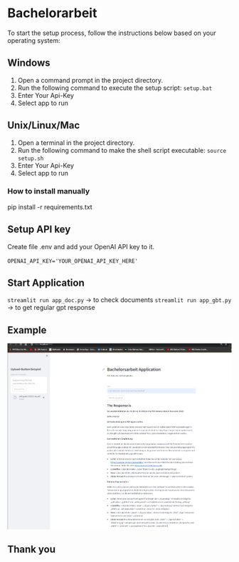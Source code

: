 # Bachelorarbeit

To start the setup process, follow the instructions below based on your operating system:

## Windows

1. Open a command prompt in the project directory.
2. Run the following command to execute the setup script:
`setup.bat`
3. Enter Your Api-Key
4. Select app to run

## Unix/Linux/Mac

1. Open a terminal in the project directory.
2. Run the following command to make the shell script executable:
`source setup.sh`
3. Enter Your Api-Key
4. Select app to run
### How to install manually

pip install -r requirements.txt

## Setup API key

Create file .env and add your OpenAI API key to it.

`OPENAI_API_KEY='YOUR_OPENAI_API_KEY_HERE'`

## Start Application

`streamlit run app_doc.py` -> to check documents
`streamlit run app_gbt.py` -> to get regular gpt response

## Example

![alt text](img/image.png)

## Thank you
